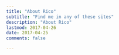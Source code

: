 ```yaml
---
title: "About Rico"
subtitle: "Find me in any of these sites"
description: "About Rico"
lastmod: 2017-04-26
date: 2017-04-25
comments: false

---
```


